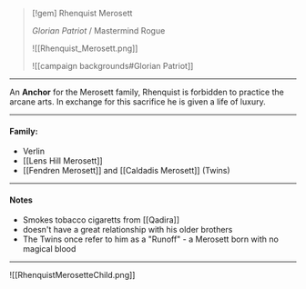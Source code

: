 > [!gem] Rhenquist Merosett
> 
> _Glorian Patriot_ / Mastermind Rogue
> 
> ![[Rhenquist_Merosett.png]]
> 
> ![[campaign backgrounds#Glorian Patriot]]

---

An **Anchor** for the Merosett family, Rhenquist is forbidden to practice the arcane arts. In exchange for this sacrifice he is given a life of luxury.

---

#### Family:
- Verlin
- [[Lens Hill Merosett]]
-  [[Fendren Merosett]] and [[Caldadis Merosett]] (Twins)

---

#### Notes
- Smokes tobacco cigaretts from [[Qadira]]
- doesn't have a great relationship with his older brothers
- The Twins once refer to him as a "Runoff" - a Merosett born with no magical blood

---

![[RhenquistMerosetteChild.png]]